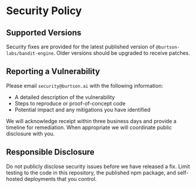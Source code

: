# Security Policy

## Supported Versions
Security fixes are provided for the latest published version of `@burtson-labs/bandit-engine`. Older versions should be upgraded to receive patches.

## Reporting a Vulnerability
Please email `security@burtson.ai` with the following information:
- A detailed description of the vulnerability
- Steps to reproduce or proof-of-concept code
- Potential impact and any mitigations you have identified

We will acknowledge receipt within three business days and provide a timeline for remediation. When appropriate we will coordinate public disclosure with you.

## Responsible Disclosure
Do not publicly disclose security issues before we have released a fix. Limit testing to the code in this repository, the published npm package, and self-hosted deployments that you control.
